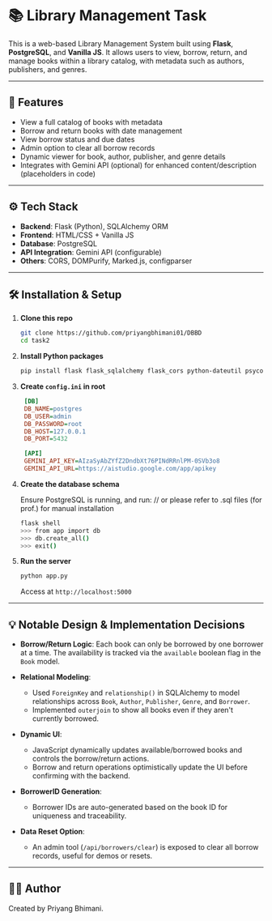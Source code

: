# 📚 Library Management Task

This is a web-based Library Management System built using **Flask**, **PostgreSQL**, and **Vanilla JS**. It allows users to view, borrow, return, and manage books within a library catalog, with metadata such as authors, publishers, and genres.

---

## 🚀 Features

-  View a full catalog of books with metadata
-  Borrow and return books with date management
-  View borrow status and due dates
-  Admin option to clear all borrow records
-  Dynamic viewer for book, author, publisher, and genre details
-  Integrates with Gemini API (optional) for enhanced content/description (placeholders in code)

---

## ⚙️ Tech Stack

- **Backend**: Flask (Python), SQLAlchemy ORM
- **Frontend**: HTML/CSS + Vanilla JS
- **Database**: PostgreSQL
- **API Integration**: Gemini API (configurable)
- **Others**: CORS, DOMPurify, Marked.js, configparser

---

## 🛠️ Installation & Setup

1. **Clone this repo**

   ```bash
   git clone https://github.com/priyangbhimani01/DBBD
   cd task2
   ```

2. **Install Python packages**

   ```bash
   pip install flask flask_sqlalchemy flask_cors python-dateutil psycopg2-binary
   ```

3. **Create `config.ini` in root**

   ```ini
    [DB]
    DB_NAME=postgres
    DB_USER=admin
    DB_PASSWORD=root
    DB_HOST=127.0.0.1
    DB_PORT=5432

    [API]
    GEMINI_API_KEY=AIzaSyAbZYfZ2DndbXt76PINdRRnlPM-0SVb3o8
    GEMINI_API_URL=https://aistudio.google.com/app/apikey
   ```

4. **Create the database schema**

   Ensure PostgreSQL is running, and run:
   // or please refer to .sql files (for prof.) for manual installation

   ```bash
   flask shell
   >>> from app import db
   >>> db.create_all()
   >>> exit()
   ```

5. **Run the server**

   ```bash
   python app.py
   ```

   Access at `http://localhost:5000`


---

## 💡 Notable Design & Implementation Decisions

- **Borrow/Return Logic**: Each book can only be borrowed by one borrower at a time. The availability is tracked via the `available` boolean flag in the `Book` model.

- **Relational Modeling**:
  - Used `ForeignKey` and `relationship()` in SQLAlchemy to model relationships across `Book`, `Author`, `Publisher`, `Genre`, and `Borrower`.
  - Implemented `outerjoin` to show all books even if they aren't currently borrowed.

- **Dynamic UI**:
  - JavaScript dynamically updates available/borrowed books and controls the borrow/return actions.
  - Borrow and return operations optimistically update the UI before confirming with the backend.

- **BorrowerID Generation**:
  - Borrower IDs are auto-generated based on the book ID for uniqueness and traceability.

- **Data Reset Option**:
  - An admin tool (`/api/borrowers/clear`) is exposed to clear all borrow records, useful for demos or resets.

---

## 🧑‍💻 Author

Created by Priyang Bhimani.
